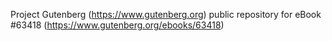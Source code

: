 Project Gutenberg (https://www.gutenberg.org) public repository for eBook #63418 (https://www.gutenberg.org/ebooks/63418)
